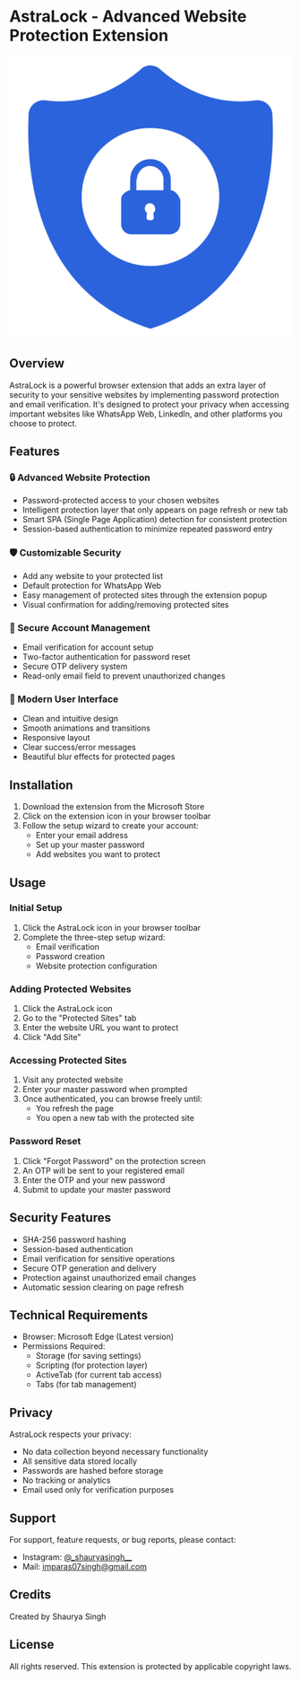 # AstraLock - Advanced Website Protection Extension

![AstraLock Logo](icon.png)

## Overview

AstraLock is a powerful browser extension that adds an extra layer of security to your sensitive websites by implementing password protection and email verification. It's designed to protect your privacy when accessing important websites like WhatsApp Web, LinkedIn, and other platforms you choose to protect.

## Features

### 🔒 Advanced Website Protection

- Password-protected access to your chosen websites
- Intelligent protection layer that only appears on page refresh or new tab
- Smart SPA (Single Page Application) detection for consistent protection
- Session-based authentication to minimize repeated password entry

### 🛡️ Customizable Security

- Add any website to your protected list
- Default protection for WhatsApp Web
- Easy management of protected sites through the extension popup
- Visual confirmation for adding/removing protected sites

### 📧 Secure Account Management

- Email verification for account setup
- Two-factor authentication for password reset
- Secure OTP delivery system
- Read-only email field to prevent unauthorized changes

### 💫 Modern User Interface

- Clean and intuitive design
- Smooth animations and transitions
- Responsive layout
- Clear success/error messages
- Beautiful blur effects for protected pages

## Installation

1. Download the extension from the Microsoft Store
2. Click on the extension icon in your browser toolbar
3. Follow the setup wizard to create your account:
   - Enter your email address
   - Set up your master password
   - Add websites you want to protect

## Usage

### Initial Setup

1. Click the AstraLock icon in your browser toolbar
2. Complete the three-step setup wizard:
   - Email verification
   - Password creation
   - Website protection configuration

### Adding Protected Websites

1. Click the AstraLock icon
2. Go to the "Protected Sites" tab
3. Enter the website URL you want to protect
4. Click "Add Site"

### Accessing Protected Sites

1. Visit any protected website
2. Enter your master password when prompted
3. Once authenticated, you can browse freely until:
   - You refresh the page
   - You open a new tab with the protected site

### Password Reset

1. Click "Forgot Password" on the protection screen
2. An OTP will be sent to your registered email
3. Enter the OTP and your new password
4. Submit to update your master password

## Security Features

- SHA-256 password hashing
- Session-based authentication
- Email verification for sensitive operations
- Secure OTP generation and delivery
- Protection against unauthorized email changes
- Automatic session clearing on page refresh

## Technical Requirements

- Browser: Microsoft Edge (Latest version)
- Permissions Required:
  - Storage (for saving settings)
  - Scripting (for protection layer)
  - ActiveTab (for current tab access)
  - Tabs (for tab management)

## Privacy

AstraLock respects your privacy:

- No data collection beyond necessary functionality
- All sensitive data stored locally
- Passwords are hashed before storage
- No tracking or analytics
- Email used only for verification purposes

## Support

For support, feature requests, or bug reports, please contact:

- Instagram: [@\_shauryasingh\_\_](https://www.instagram.com/_shauryasingh__/)
- Mail: imparas07singh@gmail.com

## Credits

Created by Shaurya Singh

## License

All rights reserved. This extension is protected by applicable copyright laws.
